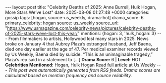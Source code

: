 --- layout: post title: "Celebrity Deaths of 2025: Anne Burrell, Hulk Hogan, More Stars We’ve Lost" date: 2025-08-08 01:27:48 +0000 categories: gossip tags: [hogan, source-us_weekly, drama-hot] drama_score: 6 primary_celebrity: hogan source: us_weekly source_url: "https://www.usmagazine.com/celebrity-news/pictures/celebrity-deaths-of-2025-stars-weve-lost-this-year/" mentions: {hogan: 3, 'hulk_hogan: 3} --- From filmmakers to artists, Hollywood lost many stars in 2025. News broke on January 4 that Aubrey Plaza’s estranged husband, Jeff Baena, died one day earlier at the age of 47. Per medical examiner records viewed by Us Weekly, Baena died by suicide. “This is an unimaginable tragedy,” Plaza’s rep said in a statement to […] **Drama Score:** 6 | **Level:** HOT **Celebrities Mentioned:** Hogan, Hulk Hogan [Read full article at Us Weekly](https://www.usmagazine.com/celebrity-news/pictures/celebrity-deaths-of-2025-stars-weve-lost-this-year/) --- *This post was automatically generated from RSS feeds. Drama scores are calculated based on mention frequency and source reliability.*